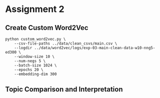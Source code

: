 # Assignment 2

## Create Custom Word2Vec
```
python custom_word2vec.py \
    --csv-file-paths ../data/clean_csvs/main.csv \
    --logdir ../data/word2vec/logs/exp-03-main-clean-data-w10-nng5-ed300 \
    --window-size 10 \
    --num-negs 5 \
    --batch-size 1024 \
    --epochs 20 \
    --embedding-dim 300
```

## Topic Comparison and Interpretation


